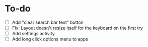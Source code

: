 # To-do
- [ ] Add "clear search bar text" button
- [ ] Fix: Layout doesn't resize itself for the keyboard on the first try
- [ ] Add settings activity
- [ ] Add long click options menu to apps
